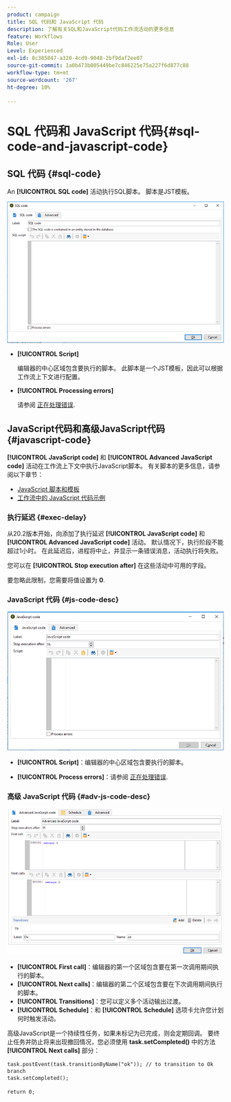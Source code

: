 ```yaml
---
product: campaign
title: SQL 代码和 JavaScript 代码
description: 了解有关SQL和JavaScript代码工作流活动的更多信息
feature: Workflows
Role: User
Level: Experienced
exl-id: 8c385847-a320-4cd9-9048-2bf9daf2ee07
source-git-commit: 1a0b473b005449be7c846225e75a227f6d877c88
workflow-type: tm+mt
source-wordcount: '267'
ht-degree: 10%

---
```


# SQL 代码和 JavaScript 代码{#sql-code-and-javascript-code}



## SQL 代码 {#sql-code}

An **[!UICONTROL SQL code]** 活动执行SQL脚本。 脚本是JST模板。

![](assets/sql_code.png)

* **[!UICONTROL Script]**

  编辑器的中心区域包含要执行的脚本。 此脚本是一个JST模板，因此可以根据工作流上下文进行配置。

* **[!UICONTROL Processing errors]**

  请参阅 [正在处理错误](monitor-workflow-execution.md#processing-errors).

## JavaScript代码和高级JavaScript代码 {#javascript-code}

**[!UICONTROL JavaScript code]** 和 **[!UICONTROL Advanced JavaScript code]** 活动在工作流上下文中执行JavaScript脚本。 有关脚本的更多信息，请参阅以下章节：

* [JavaScript 脚本和模板](javascript-scripts-and-templates.md)
* [工作流中的 JavaScript 代码示例](javascript-in-workflows.md)

### 执行延迟 {#exec-delay}

从20.2版本开始，向添加了执行延迟 **[!UICONTROL JavaScript code]** 和 **[!UICONTROL Advanced JavaScript code]** 活动。 默认情况下，执行阶段不能超过1小时。 在此延迟后，进程将中止，并显示一条错误消息，活动执行将失败。

您可以在 **[!UICONTROL Stop execution after]** 在这些活动中可用的字段。

要忽略此限制，您需要将值设置为 **0**.

### JavaScript 代码 {#js-code-desc}

![](assets/javascript_code.png)

* **[!UICONTROL Script]**：编辑器的中心区域包含要执行的脚本。

* **[!UICONTROL Process errors]**：请参阅 [正在处理错误](monitor-workflow-execution.md#processing-errors).

### 高级 JavaScript 代码 {#adv-js-code-desc}

![](assets/advanced_javascript_code.png)

* **[!UICONTROL First call]**：编辑器的第一个区域包含要在第一次调用期间执行的脚本。
* **[!UICONTROL Next calls]**：编辑器的第二个区域包含要在下次调用期间执行的脚本。
* **[!UICONTROL Transitions]**：您可以定义多个活动输出过渡。
* **[!UICONTROL Schedule]**：和 **[!UICONTROL Schedule]** 选项卡允许您计划何时触发活动。

高级JavaScript是一个持续性任务，如果未标记为已完成，则会定期回调。 要终止任务并防止将来出现撤回情况，您必须使用 **task.setCompleted()** 中的方法 **[!UICONTROL Next calls]** 部分：

```
task.postEvent(task.transitionByName("ok")); // to transition to Ok branch
task.setCompleted();

return 0;
```
